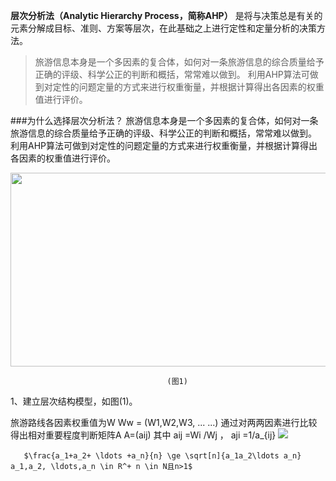 **层次分析法（Analytic Hierarchy Process，简称AHP）** 是将与决策总是有关的元素分解成目标、准则、方案等层次，在此基础之上进行定性和定量分析的决策方法。
    
>旅游信息本身是一个多因素的复合体，如何对一条旅游信息的综合质量给予正确的评级、科学公正的判断和概括，常常难以做到。
利用AHP算法可做到对定性的问题定量的方式来进行权重衡量，并根据计算得出各因素的权重值进行评价。


###为什么选择层次分析法？
旅游信息本身是一个多因素的复合体，如何对一条旅游信息的综合质量给予正确的评级、科学公正的判断和概括，常常难以做到。
利用AHP算法可做到对定性的问题定量的方式来进行权重衡量，并根据计算得出各因素的权重值进行评价。

<img src="https://github.com/MOBIN-F/TravelPriceComparison/blob/master/%E5%B1%82%E6%AC%A1%E7%BB%93%E6%9E%84%E6%A8%A1%E5%9E%8B.png" width="600" height="310"/>

                                       (图1)
                                       
1、建立层次结构模型，如图(1)。

旅游路线各因素权重值为W
   Ww = (W1,W2,W3, ... ...)
通过对两两因素进行比较得出相对重要程度判断矩阵A
                A=(aij)
其中
    aij =Wi /Wj  ，  aji =1/a_{ij}
    <img src="http://www.forkosh.com/mathtex.cgi? \Large x=\frac{-b\pm\sqrt{b^2-4ac}}{2a}">
    
       $\frac{a_1+a_2+ \ldots +a_n}{n} \ge \sqrt[n]{a_1a_2\ldots a_n}　a_1,a_2, \ldots,a_n \in R^+ n \in N且n>1$